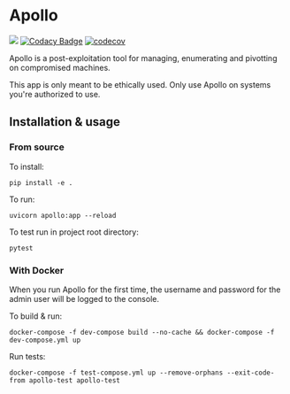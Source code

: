 # Apollo
![](https://github.com/thecoderstudio/apollo/workflows/Test/badge.svg)
[![Codacy Badge](https://app.codacy.com/project/badge/Grade/2208dfecb4c345f299ca14491905ea37)](https://www.codacy.com?utm_source=github.com&amp;utm_medium=referral&amp;utm_content=thecoderstudio/apollo&amp;utm_campaign=Badge_Grade)
[![codecov](https://codecov.io/gh/thecoderstudio/apollo/branch/develop/graph/badge.svg?token=3CJ4O4JTUZ)](https://codecov.io/gh/thecoderstudio/apollo)

Apollo is a post-exploitation tool for managing, enumerating and pivotting on
compromised machines.

This app is only meant to be ethically used. Only use Apollo on systems you're
authorized to use.

## Installation & usage
### From source
To install:
```
pip install -e .
```

To run:
```
uvicorn apollo:app --reload
```

To test run in project root directory:
```
pytest
```

### With Docker
When you run Apollo for the first time, the username and password for the admin user will be logged to the console.


To build & run:
```
docker-compose -f dev-compose build --no-cache && docker-compose -f dev-compose.yml up
```

Run tests:
```
docker-compose -f test-compose.yml up --remove-orphans --exit-code-from apollo-test apollo-test
```
